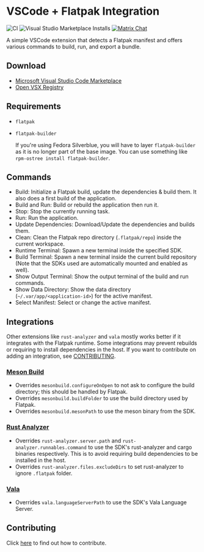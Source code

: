 # VSCode + Flatpak Integration

![CI](https://github.com/bilelmoussaoui/flatpak-vscode/workflows/CI/badge.svg) ![Visual Studio Marketplace Installs](https://img.shields.io/visual-studio-marketplace/i/bilelmoussaoui.flatpak-vscode)
[![Matrix Chat](https://img.shields.io/badge/Matrix-Chat-green)](https://matrix.to/#/#flatpak-vscode:gnome.org)

A simple VSCode extension that detects a Flatpak manifest and offers various commands to build, run, and export a bundle.

## Download

- [Microsoft Visual Studio Code Marketplace](https://marketplace.visualstudio.com/items?itemName=bilelmoussaoui.flatpak-vscode)
- [Open VSX Registry](https://open-vsx.org/extension/bilelmoussaoui/flatpak-vscode)

## Requirements

- `flatpak`
- `flatpak-builder`

  If you're using Fedora Silverblue, you will have to layer `flatpak-builder` as it is no longer part of the base image. You can use something like `rpm-ostree install flatpak-builder`.

## Commands

- Build: Initialize a Flatpak build, update the dependencies & build them. It also does a first build of the application.
- Build and Run: Build or rebuild the application then run it.
- Stop: Stop the currently running task.
- Run: Run the application.
- Update Dependencies: Download/Update the dependencies and builds them.
- Clean: Clean the Flatpak repo directory (`.flatpak/repo`) inside the current workspace.
- Runtime Terminal: Spawn a new terminal inside the specified SDK.
- Build Terminal: Spawn a new terminal inside the current build repository (Note that the SDKs used are automatically mounted and enabled as well).
- Show Output Terminal: Show the output terminal of the build and run commands.
- Show Data Directory: Show the data directory (`~/.var/app/<application-id>`) for the active manifest.
- Select Manifest: Select or change the active manifest.

## Integrations

Other extensions like `rust-analyzer` and `vala` mostly works better if it integrates with the
Flatpak runtime. Some integrations may prevent rebuilds or requiring to install dependencies in
the host. If you want to contribute on adding an integration, see [CONTRIBUTING](CONTRIBUTING.md).

### [Meson Build](https://marketplace.visualstudio.com/items?itemName=mesonbuild.mesonbuild)

- Overrides `mesonbuild.configureOnOpen` to not ask to configure the build directory; this should be handled by Flatpak.
- Overrides `mesonbuild.buildFolder` to use the build directory used by Flatpak.
- Overrides `mesonbuild.mesonPath` to use the meson binary from the SDK.

### [Rust Analyzer](https://marketplace.visualstudio.com/items?itemName=matklad.rust-analyzer)

- Overrides `rust-analyzer.server.path` and `rust-analyzer.runnables.command` to use the SDK's rust-analyzer and cargo binaries respectively. This is to avoid requiring build dependencies to be installed in the host.
- Overrides `rust-analyzer.files.excludeDirs` to set rust-analyzer to ignore `.flatpak` folder.

### [Vala](https://marketplace.visualstudio.com/items?itemName=prince781.vala)

- Overrides `vala.languageServerPath` to use the SDK's Vala Language Server.

## Contributing

Click [here](CONTRIBUTING.md) to find out how to contribute.
